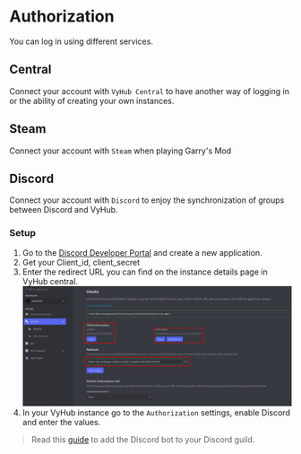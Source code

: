 # Authorization

You can log in using different services.

## Central

Connect your account with `VyHub Central` to have another way of logging in or the ability of creating your own instances.

## Steam

Connect your account with `Steam` when playing Garry's Mod

## Discord

Connect your account with `Discord` to enjoy the synchronization of groups between Discord and VyHub.

### Setup

1. Go to the [Discord Developer Portal](https://discord.com/developers/applications) and create a new application.
2. Get your Client_id, client_secret
3. Enter the redirect URL you can find on the instance details page in VyHub central.
![Discord Developer Settings](../assets/authorization_guide/discord_developer_portal.png)
4. In your VyHub instance go to the `Authorization` settings, enable Discord and enter the values.

> Read this [guide](../game/discord.md) to add the Discord bot to your Discord guild.
